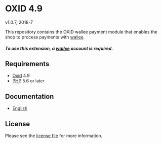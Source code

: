 # OXID 4.9

v1.0.7, 2018-7

This repository contains the OXID  wallee payment module that enables the shop to process payments with [wallee](https://www.wallee.com).

##### To use this extension, a [wallee](https://www.wallee.com) account is required.

## Requirements

* [Oxid](https://www.oxid-esales.com/) 4.9
* [PHP](http://php.net/) 5.6 or later

## Documentation

* [English](https://plugin-documentation.wallee.com/wallee-payment/oxid-4.9/1.0.7/docs/en/documentation.html)

## License

Please see the [license file](https://github.com/wallee-payment/oxid-4.9/blob/1.0.7/LICENSE) for more information.